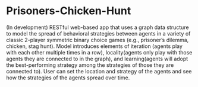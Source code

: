 # Prisoners-Chicken-Hunt
(In development) RESTful web-based app that uses a graph data structure to model the spread of behavioral strategies between agents in a variety of classic 2-player symmetric binary choice games (e.g., prisoner’s dilemma, chicken, stag hunt). Model introduces elements of iteration (agents play with each other multiple times in a row), locality(agents only play with those agents they are connected to in the graph), and learning(agents will adopt the best-performing strategy among the strategies of those they are connected to). User can set the location and strategy of the agents and see how the strategies of the agents spread over time.
